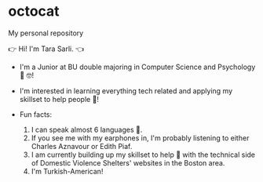 # octocat
My personal repository

:point_right: Hi! I'm Tara Sarli. :point_left:

- I'm a Junior at BU double majoring in Computer Science and Psychology :partying_face: :nerd_face:!
- I'm interested in learning everything tech related and applying my skillset to help people :smiling_face_with_three_hearts:!


- Fun facts: 
  1. I can speak almost 6 languages :call_me_hand:.
  2. If you see me with my earphones in, I'm probably listening to either Charles Aznavour or Edith Piaf.
  3. I am currently building up my skillset to help :crossed_fingers: with the technical side of Domestic Violence Shelters' websites in the Boston area. 
  4. I'm Turkish-American!
